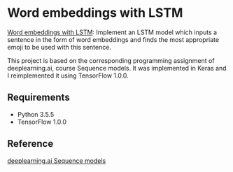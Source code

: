 # Word embeddings with LSTM

[Word embeddings with LSTM](https://github.com/vgkortsas/NLP_projects/blob/master/Word_embeddings_LSTM/Word_embeddings_LSTM.ipynb): Implement an LSTM model which inputs a sentence in the form of word embeddings and finds the most appropriate emoji to be used with this sentence.

This project is based on the corresponding programming assignment of deeplearning.ai, course Sequence models. It was implemented in Keras and I reimplemented it using TensorFlow 1.0.0.

## Requirements
- Python 3.5.5
- TensorFlow 1.0.0

## Reference
[deeplearning.ai Sequence models](https://www.coursera.org/learn/nlp-sequence-models)